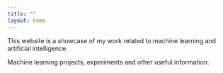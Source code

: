 ```yaml
---
title: ""
layout: home
---
```

This website is a showcase of my work related to machine learning and artificial intelligence. 


Machine learning projects, experiments and other useful information.